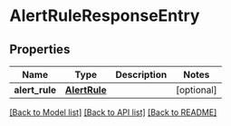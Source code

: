 # AlertRuleResponseEntry

## Properties
| Name           | Type                          | Description | Notes      |
| -------------- | ----------------------------- | ----------- | ---------- |
| **alert_rule** | [**AlertRule**](AlertRule.md) |             | [optional] |

[[Back to Model list]](../README.md#documentation-for-models) [[Back to API list]](../README.md#documentation-for-api-endpoints) [[Back to README]](../README.md)
